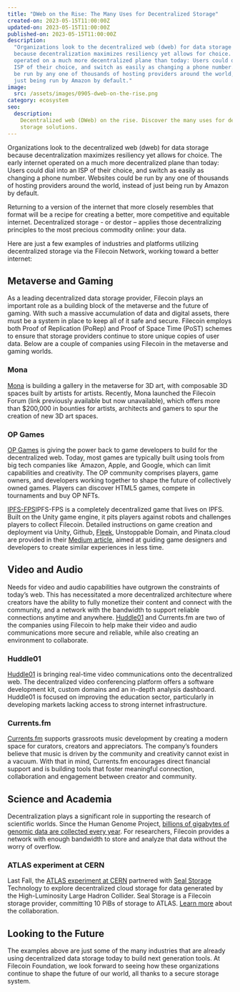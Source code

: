 ```yaml
---
title: "DWeb on the Rise: The Many Uses for Decentralized Storage"
created-on: 2023-05-15T11:00:00Z
updated-on: 2023-05-15T11:00:00Z
published-on: 2023-05-15T11:00:00Z
description:
  "Organizations look to the decentralized web (dweb) for data storage
  because decentralization maximizes resiliency yet allows for choice. The early internet
  operated on a much more decentralized plane than today: Users could dial into an
  ISP of their choice, and switch as easily as changing a phone number. Websites could
  be run by any one of thousands of hosting providers around the world, instead of
  just being run by Amazon by default."
image:
  src: /assets/images/0905-dweb-on-the-rise.png
category: ecosystem
seo:
  description:
    Decentralized web (DWeb) on the rise. Discover the many uses for decentralized
    storage solutions.
---
```


Organizations look to the decentralized web (dweb) for data storage because decentralization maximizes resiliency yet allows for choice. The early internet operated on a much more decentralized plane than today: Users could dial into an ISP of their choice, and switch as easily as changing a phone number. Websites could be run by any one of thousands of hosting providers around the world, instead of just being run by Amazon by default.

Returning to a version of the internet that more closely resembles that format will be a recipe for creating a better, more competitive and equitable internet. Decentralized storage - or destor – applies those decentralizing principles to the most precious commodity online: your data.

Here are just a few examples of industries and platforms utilizing decentralized storage via the Filecoin Network, working toward a better internet:

## Metaverse and Gaming

As a leading decentralized data storage provider, Filecoin plays an important role as a building block of the metaverse and the future of gaming. With such a massive accumulation of data and digital assets, there must be a system in place to keep all of it safe and secure. Filecoin employs both Proof of Replication (PoRep) and Proof of Space Time (PoST) schemes to ensure that storage providers continue to store unique copies of user data. Below are a couple of companies using Filecoin in the metaverse and gaming worlds.

### Mona

[Mona](/ecosystem-explorer/mona) is building a gallery in the metaverse for 3D art, with composable 3D spaces built by artists for artists. Recently, Mona launched the Filecoin Forum (link previously available but now unavailable), which offers more than $200,000 in bounties for artists, architects and gamers to spur the creation of new 3D art spaces.

### OP Games

[OP Games](https://www.opgames.org/) is giving the power back to game developers to build for the decentralized web. Today, most games are typically built using tools from big tech companies like  Amazon, Apple, and Google, which can limit capabilities and creativity. The OP community comprises players, game owners, and developers working together to shape the future of collectively owned games. Players can discover HTML5 games, compete in tournaments and buy OP NFTs.

[IPFS-FPS](https://ethglobal.com/showcase/ipfs-fps-cd61j)IPFS-FPS is a completely decentralized game that lives on IPFS. Built on the Unity game engine, it pits players against robots and challenges players to collect Filecoin. Detailed instructions on game creation and deployment via Unity, Github, [Fleek](/ecosystem-explorer/fleek), Unstoppable Domain, and Pinata.cloud are provided in their [Medium article](https://medium.com/coinmonks/unity-on-ipfs-e0baa792f014), aimed at guiding game designers and developers to create similar experiences in less time.

## Video and Audio

Needs for video and audio capabilities have outgrown the constraints of today’s web. This has necessitated a more decentralized architecture where creators have the ability to fully monetize their content and connect with the community, and a network with the bandwidth to support reliable connections anytime and anywhere. [Huddle01](/ecosystem-explorer/huddle01) and Currents.fm are two of the companies using Filecoin to help make their video and audio communications more secure and reliable, while also creating an environment to collaborate.

### Huddle01

[Huddle01](https://www.huddle01.com/) is bringing real-time video communications onto the decentralized web. The decentralized video conferencing platform offers a software development kit, custom domains and an in-depth analysis dashboard. Huddle01 is focused on improving the education sector, particularly in developing markets lacking access to strong internet infrastructure.

### Currents.fm

[Currents.fm](https://a.currents.fm/) supports grassroots music development by creating a modern space for curators, creators and appreciators. The company’s founders believe that music is driven by the community and creativity cannot exist in a vacuum. With that in mind, Currents.fm encourages direct financial support and is building tools that foster meaningful connection, collaboration and engagement between creator and community.

## Science and Academia

Decentralization plays a significant role in supporting the research of scientific worlds. Since the Human Genome Project, [billions of gigabytes of genomic data are collected every year](/blog/case-study-genrait-leverages-filecoin-network-for-greater-visibility-access-and-storage-of-genomic-data). For researchers, Filecoin provides a network with enough bandwidth to store and analyze that data without the worry of overflow.

### ATLAS experiment at CERN

Last Fall, the [ATLAS experiment at CERN](/ecosystem-explorer/atlas-experiment-at-cern) partnered with [Seal Storage](/ecosystem-explorer/seal-storage) Technology to explore decentralized cloud storage for data generated by the High-Luminosity Large Hadron Collider. Seal Storage is a Filecoin storage provider, committing 10 PiBs of storage to ATLAS. [Learn more](https://www.youtube.com/watch?v=tRj94fJednY&list=PLp3zrT1ewY0kWhcrnEWz1r3r2k97TjPz2&index=10) about the collaboration.

## Looking to the Future

The examples above are just some of the many industries that are already using decentralized data storage today to build next generation tools. At Filecoin Foundation, we look forward to seeing how these organizations continue to shape the future of our world, all thanks to a secure storage system.
